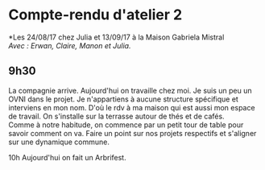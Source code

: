 
# Compte-rendu d'atelier 2
*Les 24/08/17 chez Julia et 13/09/17 à la Maison Gabriela Mistral  
*Avec : Erwan, Claire, Manon et Julia.*

## 9h30
La compagnie arrive. Aujourd'hui on travaille chez moi. Je suis un peu un OVNI dans le projet. Je n'appartiens à aucune structure spécifique et interviens en mon nom. D'où le rdv à ma maison qui est aussi mon espace de travail. 
On s'installe sur la terrasse autour de thés et de cafés.  
Comme à notre habitude, on commence par un petit tour de table pour savoir comment on va. Faire un point sur nos projets respectifs et s'aligner sur une dynamique commune. 

10h
Aujourd'hui on fait un Arbrifest. 

